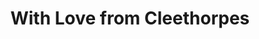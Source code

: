 ---
title: "With Love from Cleethorpes"
url: /cleethorpes/with-love-from-cleethorpes/
shop: Andenken
---